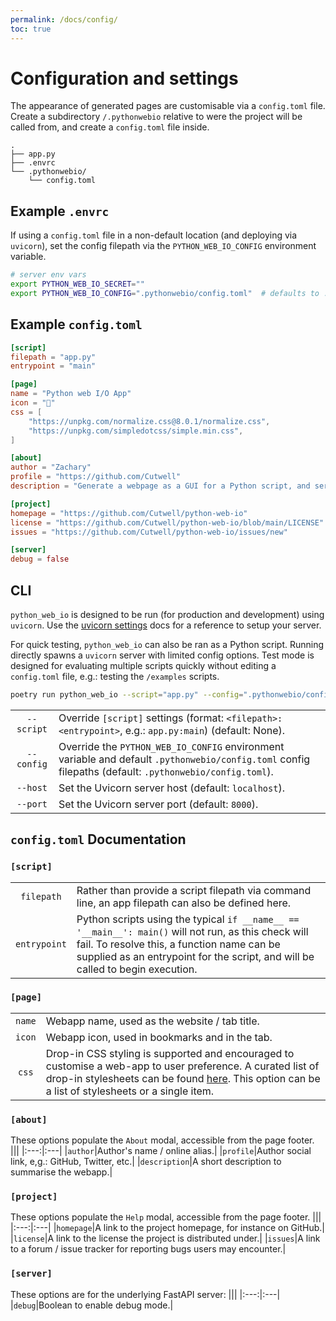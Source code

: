```yaml
---
permalink: /docs/config/
toc: true
---
```


# Configuration and settings

The appearance of generated pages are customisable via a `config.toml` file.
Create a subdirectory `/.pythonwebio` relative to were the project will be called from, and create a `config.toml` file inside.
```
.
├── app.py
├── .envrc
└── .pythonwebio/
    └── config.toml
```

## Example `.envrc`

If using a `config.toml` file in a non-default location (and deploying via `uvicorn`), set the config filepath via the `PYTHON_WEB_IO_CONFIG` environment variable. 

```bash
# server env vars
export PYTHON_WEB_IO_SECRET=""
export PYTHON_WEB_IO_CONFIG=".pythonwebio/config.toml" 	# defaults to .pythonwebio/config.toml if not set
```

## Example `config.toml`

```TOML
[script]
filepath = "app.py"
entrypoint = "main"

[page]
name = "Python web I/O App"
icon = "🎯"
css = [
    "https://unpkg.com/normalize.css@8.0.1/normalize.css",
    "https://unpkg.com/simpledotcss/simple.min.css",
]

[about]
author = "Zachary"
profile = "https://github.com/Cutwell"
description = "Generate a webpage as a GUI for a Python script, and serve from anywhere."

[project]
homepage = "https://github.com/Cutwell/python-web-io"
license = "https://github.com/Cutwell/python-web-io/blob/main/LICENSE"
issues = "https://github.com/Cutwell/python-web-io/issues/new"

[server]
debug = false
```

## CLI

`python_web_io` is designed to be run (for production and development) using `uvicorn`. Use the [uvicorn settings](https://www.uvicorn.org/settings/) docs for a reference to setup your server.

For quick testing, `python_web_io` can also be ran as a Python script. Running directly spawns a `uvicorn` server with limited config options. Test mode is designed for evaluating multiple scripts quickly without editing a `config.toml` file, e.g.: testing the `/examples` scripts.

```bash
poetry run python_web_io --script="app.py" --config=".pythonwebio/config.toml" --host="localhost" --port=8000
```

|||
|:---:|:---|
|`--script`|Override `[script]` settings (format: `<filepath>:<entrypoint>`, e.g.: `app.py:main`) (default: None).|
|`--config`|Override the `PYTHON_WEB_IO_CONFIG` environment variable and default `.pythonwebio/config.toml` config filepaths (default: `.pythonwebio/config.toml`).|
|`--host`|Set the Uvicorn server host (default: `localhost`).|
|`--port`|Set the Uvicorn server port (default: `8000`).|

## `config.toml` Documentation

### `[script]`

|||
|:---:|:---|
|`filepath`|Rather than provide a script filepath via command line, an app filepath can also be defined here.|
|`entrypoint`|Python scripts using the typical `if __name__ == '__main__': main()` will not run, as this check will fail. To resolve this, a function name can be supplied as an entrypoint for the script, and will be called to begin execution.|

### `[page]`

|||
|:---:|:---|
|`name`|Webapp name, used as the website / tab title.|
|`icon`|Webapp icon, used in bookmarks and in the tab.|
|`css`|Drop-in CSS styling is supported and encouraged to customise a web-app to user preference. A curated list of drop-in stylesheets can be found [here](https://github.com/sw-yx/spark-joy/blob/master/README.md#drop-in-css-frameworks). This option can be a list of stylesheets or a single item.|

### `[about]`

These options populate the `About` modal, accessible from the page footer.
|||
|:---:|:---|
|`author`|Author's name / online alias.|
|`profile`|Author social link, e,g.: GitHub, Twitter, etc.|
|`description`|A short description to summarise the webapp.|

### `[project]`

These options populate the `Help` modal, accessible from the page footer.
|||
|:---:|:---|
|`homepage`|A link to the project homepage, for instance on GitHub.|
|`license`|A link to the license the project is distributed under.|
|`issues`|A link to a forum / issue tracker for reporting bugs users may encounter.|

### `[server]`

These options are for the underlying FastAPI server:
|||
|:---:|:---|
|`debug`|Boolean to enable debug mode.|

